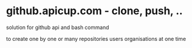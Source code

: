 # github.apicup.com - clone, push, ..


solution for github api and bash command

to create one by one
or many repositories
users
organisations at one time

